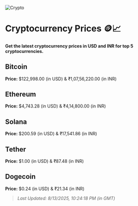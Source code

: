 
![Crypto](https://www.techguide.com.au/wp-content/uploads/2020/11/crypto3.jpeg)

# Cryptocurrency Prices 🪙📈

#### Get the latest cryptocurrency prices in USD and INR for top 5 cryptocurrencies.

## Bitcoin

**Price:** $122,998.00 (in USD) & ₹1,07,56,220.00 (in INR)

## Ethereum

**Price:** $4,743.28 (in USD) & ₹4,14,800.00 (in INR)

## Solana

**Price:** $200.59 (in USD) & ₹17,541.86 (in INR)

## Tether

**Price:** $1.00 (in USD) & ₹87.48 (in INR)

## Dogecoin

**Price:** $0.24 (in USD) & ₹21.34 (in INR)

> _Last Updated: 8/13/2025, 10:24:18 PM (in GMT)_
